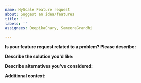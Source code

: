 ```yaml
---
name: HyScale Feature request
about: Suggest an idea/features
title: ''
labels: ''
assignees: DeepikaChary, SameeraGrandhi

---
```


**Is your feature request related to a problem? Please describe:**

**Describe the solution you'd like:**

**Describe alternatives you've considered:**

**Additional context:**
